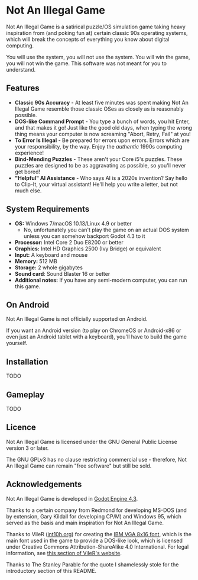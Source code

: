 # Not An Illegal Game

Not An Illegal Game is a satirical puzzle/OS simulation game taking heavy
inspiration from (and poking fun at) certain classic 90s operating systems,
which will break the concepts of everything you know about digital
computing.

You will use the system, you will not use the system. You will win the game, you
will not win the game. This software was not meant for you to understand.

## Features

* **Classic 90s Accuracy** - At least five minutes was spent making Not An
  Illegal Game resemble those classic OSes as closely as is reasonably possible.
* **DOS-like Command Prompt** - You type a bunch of words, you hit Enter, and
  that makes it go! Just like the good old days, when typing the wrong thing
  means your computer is now screaming "Abort, Retry, Fail" at you!
* **To Error Is Illegal** - Be prepared for errors upon errors. Errors which are
  your responsibility, by the way. Enjoy the *authentic* 1990s computing
  experience!
* **Bind-Mending Puzzles** - These aren't your Core i5's puzzles. These puzzles
  are designed to be as aggravating as possible, so you'll never get bored!
* **"Helpful" AI Assistance** - Who says AI is a 2020s invention? Say hello to
  Clip-It, your virtual assistant! He'll help you write a letter, but not much
  else.

## System Requirements

* **OS:** Windows 7/macOS 10.13/Linux 4.9 or better
  * No, unfortunately you can't play the game on an actual DOS system unless
    you can somehow backport Godot 4.3 to it
* **Processor:** Intel Core 2 Duo E8200 or better
* **Graphics:** Intel HD Graphics 2500 (Ivy Bridge) or equivalent
* **Input:** A keyboard and mouse
* **Memory:** 512 MB
* **Storage:** 2 whole gigabytes
* **Sound card**: Sound Blaster 16 or better
* **Additional notes:** If you have any semi-modern computer, you can run this game.

## On Android

Not An Illegal Game is not officially supported on Android.

If you want an Android version (to play on ChromeOS or Android-x86 or even just
an Android tablet with a keyboard), you'll have to build the game yourself.

## Installation

TODO

## Gameplay

TODO

## Licence

Not An Illegal Game is licensed under the GNU General Public License version 3
or later.

The GNU GPLv3 has no clause restricting commercial use - therefore, Not An
Illegal Game can remain "free software" but still be sold.

## Acknowledgements

Not An Illegal Game is developed in [Godot Engine 4.3](https://godotengine.org/).

Thanks to a certain company from Redmond for developing MS-DOS (and by
extension, Gary Kildall for developing CP/M) and Windows 95, which served as the
basis and main inspiration for Not An Illegal Game.

Thanks to VileR ([int10h.org](https://int10h.org/)) for creating the
[IBM VGA 8x16 font](https://int10h.org/oldschool-pc-fonts/fontlist/font?ibm_vga_8x16),
which is the main font used in the game to provide a DOS-like look, which is
licensed under Creative Commons Attribution-ShareAlike 4.0 International. For
legal information, see [this section of VileR's website](https://int10h.org/oldschool-pc-fonts/readme/#legal_stuff).

Thanks to The Stanley Parable for the quote I shamelessly stole for the
introductory section of this README.
